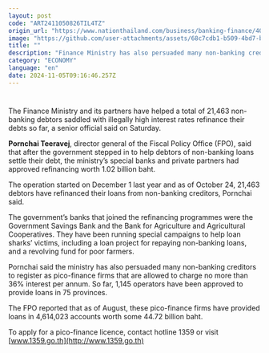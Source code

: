 ```yaml
---
layout: post
code: "ART2411050826TIL4TZ"
origin_url: "https://www.nationthailand.com/business/banking-finance/40042697"
image: "https://github.com/user-attachments/assets/68c7cdb1-b509-4bd7-ba8d-2fa58edc010c"
title: ""
description: "Finance Ministry has also persuaded many non-banking creditors to register as pico-finance firms"
category: "ECONOMY"
language: "en"
date: 2024-11-05T09:16:46.257Z
---
```


# 









The Finance Ministry and its partners have helped a total of 21,463 non-banking debtors saddled with illegally high interest rates refinance their debts so far, a senior official said on Saturday.

**Pornchai Teeravej**, director general of the Fiscal Policy Office (FPO), said that after the government stepped in to help debtors of non-banking loans settle their debt, the ministry’s special banks and private partners had approved refinancing worth 1.02 billion baht.

The operation started on December 1 last year and as of October 24, 21,463 debtors have refinanced their loans from non-banking creditors, Pornchai said.

The government’s banks that joined the refinancing programmes were the Government Savings Bank and the Bank for Agriculture and Agricultural Cooperatives. They have been running special campaigns to help loan sharks’ victims, including a loan project for repaying non-banking loans, and a revolving fund for poor farmers.

Pornchai said the ministry has also persuaded many non-banking creditors to register as pico-finance firms that are allowed to charge no more than 36% interest per annum. So far, 1,145 operators have been approved to provide loans in 75 provinces.

The FPO reported that as of August, these pico-finance firms have provided loans in 4,614,023 accounts worth some 44.72 billion baht.

To apply for a pico-finance licence, contact hotline 1359 or visit [www.1359.go.th](http://www.1359.go.th)